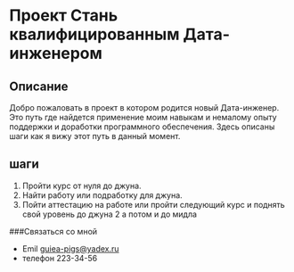 # Проект Стань квалифицированным Дата-инженером 
## Описание
Добро пожаловать в проект в котором родится новый Дата-инженер. Это путь где найдется применение моим навыкам и немалому опыту поддержки и доработки программного обеспечения. Здесь описаны шаги как я вижу этот путь в данный момент.

## шаги
1. Пройти курс от нуля до джуна. 
2. Найти работу или подработку для джуна. 
3. Пойти аттестацию на работе или пройти следующий курс и поднять свой уровень до джуна 2 а потом и до мидла

###Связаться со мной
* Emil guiea-pigs@yadex.ru
* телефон 223-34-56
 